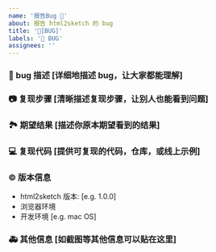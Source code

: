 ```yaml
---
name: '报告Bug 🐛'
about: 报告 html2sketch 的 bug
title: '🐛[BUG]'
labels: '🐛 BUG'
assignees: ''
---
```


### 🐛 bug 描述 [详细地描述 bug，让大家都能理解]

### 📷 复现步骤 [清晰描述复现步骤，让别人也能看到问题]

### 🏞 期望结果 [描述你原本期望看到的结果]

### 💻 复现代码 [提供可复现的代码，仓库，或线上示例]

### © 版本信息

- html2sketch 版本: [e.g. 1.0.0]
- 浏览器环境
- 开发环境 [e.g. mac OS]

### 🚑 其他信息 [如截图等其他信息可以贴在这里]
